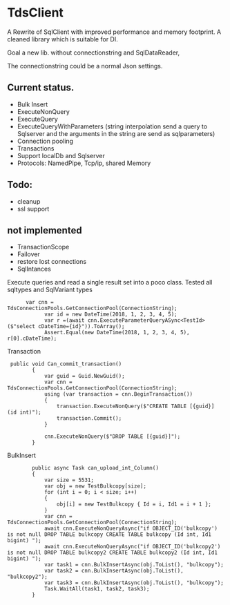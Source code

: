 # TdsClient

A Rewrite of SqlClient with improved performance and memory footprint. A cleaned library which is suitable for DI.

Goal a new lib. without connectionstring and SqlDataReader, 


The connectionstring could be a normal Json settings.

## Current status.
* Bulk Insert
* ExecuteNonQuery
* ExecuteQuery<T>
* ExecuteQueryWithParameters<T> (string interpolation send a query to Sqlserver and the arguments in the string are send as sqlparameters)
* Connection pooling
* Transactions
* Support localDb and Sqlserver
* Protocols: NamedPipe, Tcp/ip, shared Memory

## Todo:
* cleanup
* ssl support

## not implemented
* TransactionScope
* Failover
* restore lost connections
* SqlIntances 

Execute queries and read a single result set into a poco class. Tested all sqltypes and SqlVariant types


```
      var cnn = TdsConnectionPools.GetConnectionPool(ConnectionString);
            var id = new DateTime(2018, 1, 2, 3, 4, 5);
            var r =(await cnn.ExecuteParameterQueryASync<TestId>($"select cDateTime={id}")).ToArray();
            Assert.Equal(new DateTime(2018, 1, 2, 3, 4, 5), r[0].cDateTime);
```
Transaction

```
 public void Can_commit_transaction()
        {
            var guid = Guid.NewGuid();
            var cnn = TdsConnectionPools.GetConnectionPool(ConnectionString);
            using (var transaction = cnn.BeginTransaction())
            {
                transaction.ExecuteNonQuery($"CREATE TABLE [{guid}] (id int)");
                transaction.Commit();
            }

            cnn.ExecuteNonQuery($"DROP TABLE [{guid}]");
        }
```

BulkInsert
```
        public async Task can_upload_int_Column()
        {
            var size = 5531;
            var obj = new TestBulkcopy[size];
            for (int i = 0; i < size; i++)
            {
                obj[i] = new TestBulkcopy { Id = i, Id1 = i + 1 };
            }
            var cnn = TdsConnectionPools.GetConnectionPool(ConnectionString);
            await cnn.ExecuteNonQueryAsync("if OBJECT_ID('bulkcopy') is not null DROP TABLE bulkcopy CREATE TABLE bulkcopy (Id int, Id1 bigint) ");
            await cnn.ExecuteNonQueryAsync("if OBJECT_ID('bulkcopy2') is not null DROP TABLE bulkcopy2 CREATE TABLE bulkcopy2 (Id int, Id1 bigint) ");
            var task1 = cnn.BulkInsertAsync(obj.ToList(), "bulkcopy");
            var task2 = cnn.BulkInsertAsync(obj.ToList(), "bulkcopy2");
            var task3 = cnn.BulkInsertAsync(obj.ToList(), "bulkcopy");
            Task.WaitAll(task1, task2, task3);
        }
```

